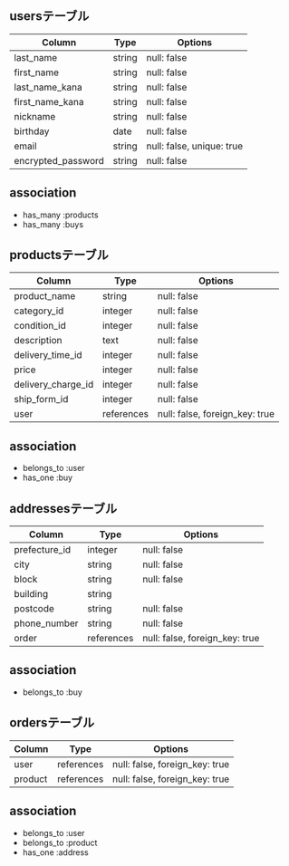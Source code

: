 ## usersテーブル

| Column             | Type   | Options                   |
| ------------------ | ------ | ------------------------- |
| last_name          | string | null: false               |
| first_name         | string | null: false               |
| last_name_kana     | string | null: false               |
| first_name_kana    | string | null: false               |
| nickname           | string | null: false               |
| birthday           | date   | null: false               |
| email              | string | null: false, unique: true |
| encrypted_password | string | null: false               |

## association

- has_many :products
- has_many :buys

## productsテーブル

| Column             | Type       | Options                        |
| ------------------ | ---------- | ------------------------------ |
| product_name       | string     | null: false                    |
| category_id        | integer    | null: false                    |
| condition_id       | integer    | null: false                    |
| description        | text       | null: false                    |
| delivery_time_id   | integer    | null: false                    |
| price              | integer    | null: false                    |
| delivery_charge_id | integer    | null: false                    |
| ship_form_id       | integer    | null: false                    |
| user               | references | null: false, foreign_key: true |


## association

- belongs_to :user
- has_one :buy 

## addressesテーブル

| Column        | Type       | Options                        |
| ------------- | ---------- | ------------------------------ |
| prefecture_id | integer    | null: false                    |
| city          | string     | null: false                    |
| block         | string     | null: false                    |
| building      | string     |                                |
| postcode      | string     | null: false                    |
| phone_number  | string     | null: false                    |
| order         | references | null: false, foreign_key: true |

## association

- belongs_to :buy

## ordersテーブル

| Column     | Type       | Options                        |
| ---------- | ---------- | ------------------------------ | 
| user       | references | null: false, foreign_key: true |
| product    | references | null: false, foreign_key: true |

## association

- belongs_to :user
- belongs_to :product
- has_one :address